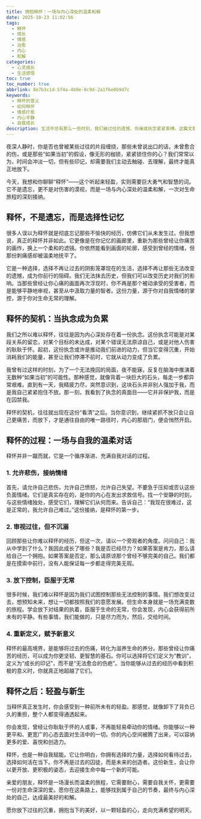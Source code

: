 ```yaml
---
title: 拥抱释怀：一场与内心深处的温柔和解
date: 2025-10-23 11:02:56
tags:
  - 释怀
  - 成长
  - 情感
  - 治愈
  - 内心
  - 和解
categories:
  - 心灵成长
  - 生活感悟
toc: true
toc_number: true
abbrlink: 8e7b3c1d-5f4a-4b0e-8c9d-2a1f6e0b9d7c
keywords:
  - 释怀的意义
  - 如何释怀
  - 情感疗愈
  - 内心平静
  - 自我成长
description: 生活中总有那么一些时刻，我们被过往的遗憾、伤痛或执念紧紧束缚。这篇文章将带你走进“释怀”的深层含义，探讨它如何成为一场与自我温柔和解的旅程。通过细腻的心理描绘和真挚的情感分享，我们将一同感受放下后的轻盈与新生，找到内心真正的平静与力量。
---
```


夜深人静时，你是否也曾被某些过往的片段缠绕，那些未曾说出口的话，未曾愈合的伤，或是那些“如果当初”的假设，像无形的枷锁，紧紧锁住你的心？我们常常以为，时间会冲淡一切，但有些印记，却需要我们主动去触碰、去理解，最终才能真正地放下。

今天，我想和你聊聊“释怀”——这个听起来轻盈，实则需要巨大勇气和智慧的词。它不是遗忘，更不是对伤害的漠视，而是一场与内心深处的温柔和解，一次对生命旅程的深刻接纳。

## 释怀，不是遗忘，而是选择性记忆

很多人误以为释怀就是彻底忘记那些不愉快的经历，仿佛它们从未发生过。但我想说，真正的释怀并非如此。它更像是在你记忆的画廊里，重新为那些曾经让你痛苦的画作，换上一个柔和的滤镜。你依然能看到画面的轮廓，感受到曾经的情绪，但那份刺痛感却被温柔地抚平了。

它是一种选择，选择不再让过去的阴影笼罩现在的生活，选择不再让那些无法改变的遗憾，成为你前行的阻碍。我们无法抹去历史，但我们可以改变历史对我们的影响。当那些曾经让你心痛的画面再次浮现时，你不再是那个被动承受的受害者，而是能够平静地审视，甚至从中汲取力量的智者。这份力量，源于你对自我情绪的掌控，源于你对生命无常的理解。

## 释怀的契机：当执念成为负累

我们之所以难以释怀，往往是因为内心深处存在着一份执念。这份执念可能是对某段关系的留恋，对某个目标的未达成，对某个错误无法原谅自己，或是对他人伤害的耿耿于怀。起初，这份执念或许是推动我们前进的动力，但当它变得沉重，开始消耗我们的能量，甚至让我们停滞不前时，它就从动力变成了负累。

我曾有过这样的时刻，为了一个无法挽回的局面，夜不能寐，反复在脑海中推演着无数种“如果当初”的可能性。那种感觉，就像背着一块巨大的石头，每走一步都异常艰难。直到有一天，我精疲力尽，突然意识到，这块石头并非别人强加于我，而是我自己紧紧抱住不放。那一刻，我看到了执念的真面目——它并非保护我，而是在囚禁我。

释怀的契机，往往就出现在这份“看清”之后。当你意识到，继续紧抓不放只会让自己更痛苦，而放下，才是通往自由的唯一路径时，内心的那扇门，便会悄然开启。

## 释怀的过程：一场与自我的温柔对话

释怀并非一蹴而就，它是一个循序渐进、充满自我对话的过程。

### 1. 允许悲伤，接纳情绪

首先，请允许自己悲伤，允许自己愤怒，允许自己失望。不要急于压抑或否认这些负面情绪。它们是真实存在的，是你的内心在发出求救信号。找一个安静的时刻，与这些情绪独处，感受它们，理解它们从何而来。告诉自己：“我现在很难过，这是正常的，我允许自己难过。”这份接纳，是释怀的第一步。

### 2. 审视过往，但不沉溺

回顾那些让你难以释怀的经历，但这一次，请以一个旁观者的角度。问问自己：我从中学到了什么？我因此成长了哪些？我是否已经尽力？如果答案是肯力，那么请给自己一个拥抱。如果答案是否定，那么请原谅那个曾经不够完美的自己。我们都是在摸索中前行，没有人能保证每一步都走得完美无瑕。

### 3. 放下控制，臣服于无常

很多时候，我们难以释怀是因为我们试图控制那些无法控制的事情。我们想改变过去，想预知未来，想让一切都按照我们的意愿发展。但生命本身就是一场充满变数的旅程。学会放下对结果的执着，臣服于生命的无常，你会发现，内心会获得前所未有的平静。有些事情，我们能做的，只是尽力而为，然后，交给时间。

### 4. 重新定义，赋予新意义

释怀的最高境界，是能够将过去的伤痛，转化为滋养生命的养分。那些曾经让你痛苦的经历，可以成为你更坚韧、更智慧的基石。你可以选择将它们定义为“教训”，定义为“成长的印记”，而不是“无法愈合的伤疤”。当你能够从过去的经历中看到积极的意义时，你就真正地超越了它们。

## 释怀之后：轻盈与新生

当释怀真正发生时，你会感受到一种前所未有的轻盈。那感觉，就像卸下了背负已久的重担，整个人都变得通透起来。

你会发现，曾经让你耿耿于怀的人或事，不再能轻易牵动你的情绪。你能够以一种更平和、更宽广的心态去面对生活中的一切。你的内心空间被腾了出来，可以容纳更多的爱、喜悦和创造力。

释怀，也是一种自我赋能。它让你明白，你拥有选择的力量，选择如何看待过去，选择如何活在当下。你不再是过去的囚徒，而是未来的创造者。这份新生，会让你以更开放、更积极的姿态，去迎接生命中每一个新的可能。

亲爱的朋友，释怀是一场漫长而温柔的旅程，它需要耐心，需要自我关怀，更需要一份对生命深深的爱。愿你在这条路上，能够找到属于自己的节奏，最终与内心深处的自己，达成最美好的和解。

愿你放下过往的沉重，拥抱当下的美好，以一颗轻盈的心，走向充满希望的明天。